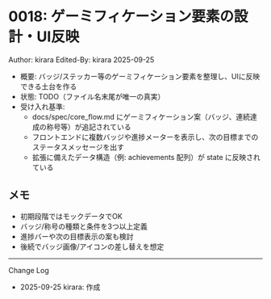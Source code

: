 # 0018: ゲーミフィケーション要素の設計・UI反映

Author: kirara
Edited-By: kirara 2025-09-25

- 概要: バッジ/ステッカー等のゲーミフィケーション要素を整理し、UIに反映できる土台を作る
- 状態: TODO（ファイル名末尾が唯一の真実）
- 受け入れ基準:
  - docs/spec/core_flow.md にゲーミフィケーション案（バッジ、連続達成の称号等）が追記されている
  - フロントエンドに複数バッジや進捗メーターを表示し、次の目標までのステータスメッセージを出す
  - 拡張に備えたデータ構造（例: achievements 配列）が state に反映されている

## メモ
- 初期段階ではモックデータでOK
- バッジ/称号の種類と条件を3つ以上定義
- 進捗バーや次の目標表示の案も検討
- 後続でバッジ画像/アイコンの差し替えを想定

---
Change Log
- 2025-09-25 kirara: 作成
